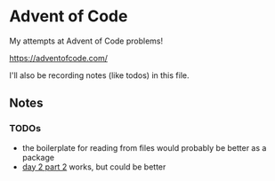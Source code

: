 # Advent of Code
My attempts at Advent of Code problems!

https://adventofcode.com/

I'll also be recording notes (like todos) in this file.

## Notes
### TODOs
* the boilerplate for reading from files would probably be better as a package
* [day 2 part 2](https://adventofcode.com/2019/day/2#part2) works, but could be better
